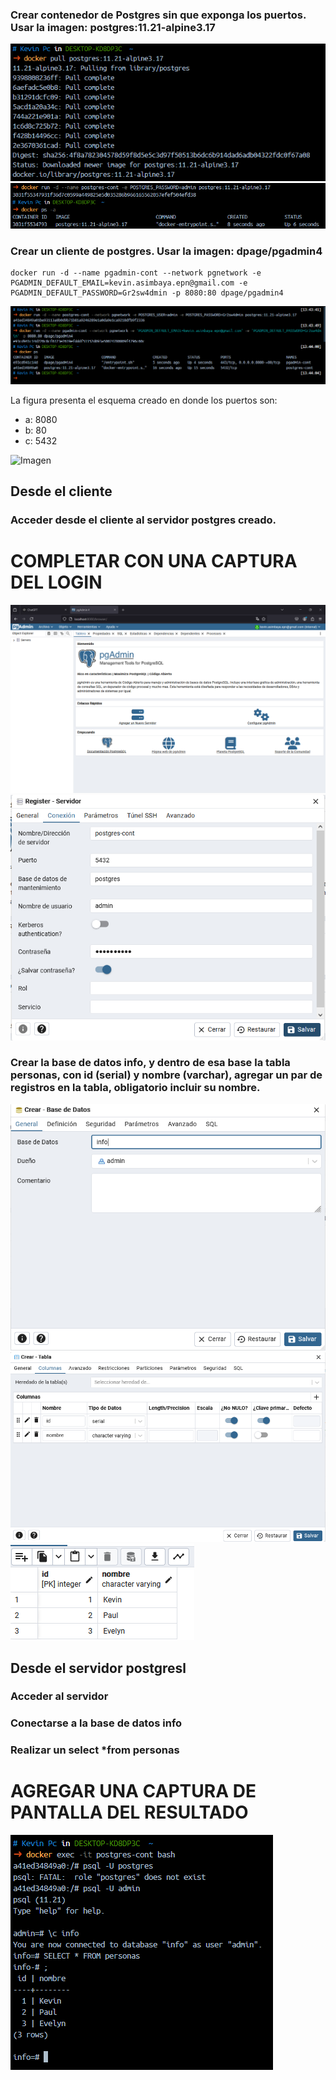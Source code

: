 ### Crear contenedor de Postgres sin que exponga los puertos. Usar la imagen: postgres:11.21-alpine3.17
![variables_ejec_solu_01](img_solu/variables_ejer_solu_01.png)
![variables_ejec_solu_02](img_solu/variables_ejer_solu_02.png)

### Crear un cliente de postgres. Usar la imagen: dpage/pgadmin4

```
docker run -d --name pgadmin-cont --network pgnetwork -e PGADMIN_DEFAULT_EMAIL=kevin.asimbaya.epn@gmail.com -e PGADMIN_DEFAULT_PASSWORD=Gr2sw4dmin -p 8080:80 dpage/pgadmin4
```
![variables_ejec_solu_03](img_solu/variables_ejer_solu_03.png)

La figura presenta el esquema creado en donde los puertos son:
- a: 8080
- b: 80
- c: 5432

![Imagen](img/esquema-ejercicio3.PNG)

## Desde el cliente
### Acceder desde el cliente al servidor postgres creado.
# COMPLETAR CON UNA CAPTURA DEL LOGIN
![variables_ejec_solu_04](img_solu/variables_ejer_solu_04.png)
![variables_ejec_solu_05](img_solu/variables_ejer_solu_05.png)
### Crear la base de datos info, y dentro de esa base la tabla personas, con id (serial) y nombre (varchar), agregar un par de registros en la tabla, obligatorio incluir su nombre.
![variables_ejec_solu_06](img_solu/variables_ejer_solu_06.png)
![variables_ejec_solu_07](img_solu/variables_ejer_solu_07.png)
![variables_ejec_solu_08](img_solu/variables_ejer_solu_08.png)

## Desde el servidor postgresl
### Acceder al servidor
### Conectarse a la base de datos info
### Realizar un select *from personas
# AGREGAR UNA CAPTURA DE PANTALLA DEL RESULTADO
![variables_ejec_solu_09](img_solu/variables_ejer_solu_09.png)